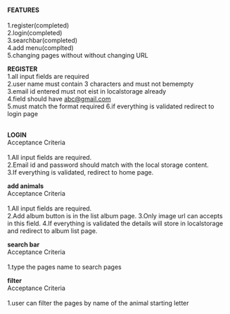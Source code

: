 #### FEATURES
1.register(completed)<br>
2.login(completed)<br>
3.searchbar(completed)<br>
4.add menu(complted)<br>
5.changing pages without without changing URL<br>

<strong>REGISTER</strong><br>
1.all input fields are required<br>
2.user name must contain 3 characters and must not bemempty<br>
 3.email id entered must not eist in localstorage already<br>
 4.field should have abc@gmail.com<br>
 5.must match the format required
 6.if everything is validated redirect to login page
<br><br>

<strong>LOGIN</strong><br>
Acceptance Criteria<br><br>
1.All input fields are required.<br>
2.Email id and password should match with the local storage content.<br>
3.If everything is validated, redirect to home page.<br>

<strong>add animals</strong><br>
Acceptance Criteria<br><br>
 1.All input fields are required.<br>
 2.Add album button is in the list album page.
3.Only image url can accepts in this field.
4.If everything is validated the details will store in localstorage and redirect to album list page.


 <strong>search bar</strong><br>
Acceptance Criteria<br><br>
1.type the pages name to search pages<br>

<strong>filter</strong><br>
Acceptance Criteria<br><br>
1.user can filter the pages by name of the animal starting letter
 

